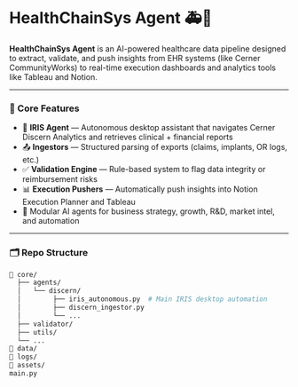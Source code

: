 # HealthChainSys Agent 🚑🤖

**HealthChainSys Agent** is an AI-powered healthcare data pipeline designed to extract, validate, and push insights from EHR systems (like Cerner CommunityWorks) to real-time execution dashboards and analytics tools like Tableau and Notion.

---

### 🔧 Core Features

- 🧠 **IRIS Agent** — Autonomous desktop assistant that navigates Cerner Discern Analytics and retrieves clinical + financial reports
- 📤 **Ingestors** — Structured parsing of exports (claims, implants, OR logs, etc.)
- ✅ **Validation Engine** — Rule-based system to flag data integrity or reimbursement risks
- 📊 **Execution Pushers** — Automatically push insights into Notion Execution Planner and Tableau
- 🧬 Modular AI agents for business strategy, growth, R&D, market intel, and automation

---

### 🗂️ Repo Structure

```bash
📁 core/
  ├── agents/
  │   └── discern/
  │        ├── iris_autonomous.py  # Main IRIS desktop automation
  │        ├── discern_ingestor.py
  │        └── ...
  ├── validator/
  ├── utils/
  └── ...
📁 data/
📁 logs/
📁 assets/
main.py
